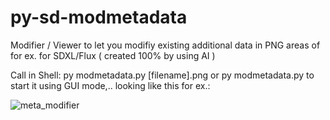 # py-sd-modmetadata

Modifier / Viewer to let you modifiy existing additional data in PNG areas of for ex. for SDXL/Flux ( created 100% by using AI )

Call in Shell:
py modmetadata.py [filename].png
or py modmetadata.py to start it using GUI mode,.. looking like this for ex.:

![meta_modifier](https://github.com/user-attachments/assets/0bef21b1-eb28-402e-a87a-87ad3fcc415e)
